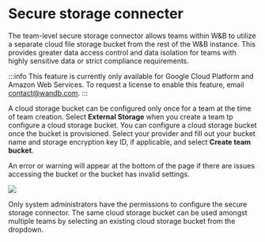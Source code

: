 # Secure storage connecter


The team-level secure storage connector allows teams within W&B to utilize a separate cloud file storage bucket from the rest of the W&B instance. This provides greater data access control and data isolation for teams with highly sensitive data or strict compliance requirements.

:::info
This feature is currently only available for Google Cloud Platform and Amazon Web Services. To request a license to enable this feature, email contact@wandb.com.
:::

A cloud storage bucket can be configured only once for a team at the time of team creation. Select **External Storage** when you create a team tp configure a cloud storage bucket. You can configure a cloud storage bucket once the bucket is provisioned. Select your provider and fill out your bucket name and storage encryption key ID, if applicable, and select **Create team bucket**.

An error or warning will appear at the bottom of the page if there are issues accessing the bucket or the bucket has invalid settings.

![](/images/hosting/prod_setup_secure_storage.png)

Only system administrators have the permissions to configure the secure storage connector. The same cloud storage bucket can be used amongst multiple teams by selecting an existing cloud storage bucket from the dropdown.